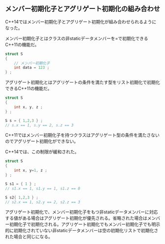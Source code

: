 ## メンバー初期化子とアグリゲート初期化の組み合わせ

C++14ではメンバー初期化子とアグリゲート初期化が組み合わせられるようになった。


メンバー初期化子とはクラスの非staticデータメンバーを=で初期化できるC++11の機能だ。

~~~cpp
struct S
{
    // メンバー初期化子
    int data = 123 ;
} ;
~~~

アグリゲート初期化とはアグリゲートの条件を満たす型をリスト初期化で初期化できるC++11の機能だ。

~~~cpp
struct S
{
    int x, y, z ;
} ;

S s = { 1,2,3 } ;
// s.x == 1, s.y == 2, s.z == 3
~~~

C++11ではメンバー初期化子を持つクラスはアグリゲート型の条件を満たさないのでアグリゲート初期化ができない。

C++14では、この制限が緩和された。


~~~cpp
struct S
{
    int x, y=1, z ;
} ;

S s1 = { 1 } ;
// s1.x == 1, s1.y == 1, s1.z == 0

S s2{ 1,2,3 } ;
// s2.x == 1, s2.y == 2, s2.z == 3
~~~

アグリゲート初期化で、メンバー初期化子をもつ非staticデータメンバーに対応する値がある場合はアグリゲート初期化が優先される。省略された場合はメンバー初期化子で初期化される。アグリゲート初期化でもメンバー初期化子でも明示的に初期化されていない非staticデータメンバーは空の初期化リストで初期化された場合と同じになる。
